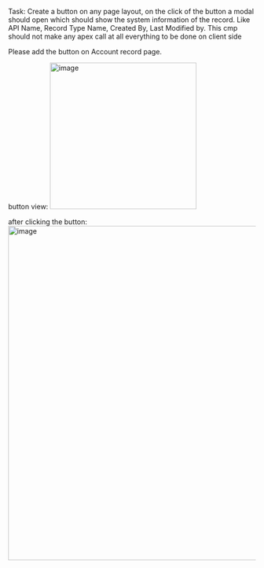 Task:	Create a button on any page layout, on the click of the button a modal should open which should show the system information of the record. Like API Name, Record Type Name, Created By, Last Modified by. This cmp should not make any apex call at all everything to be done on client side

Please add the button on Account record page. 

button view:
<img width="298" alt="image" src="https://user-images.githubusercontent.com/120541815/208364518-a89b276a-3ff4-4485-9f8e-6e1064ac04b1.png">

after clicking the button:
<img width="680" alt="image" src="https://user-images.githubusercontent.com/120541815/208364586-ea0c6a5a-20d0-471e-90de-d772837b5950.png">

